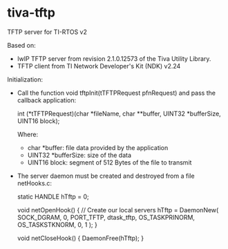 # tiva-tftp
TFTP server for TI-RTOS v2

Based on:

- lwIP TFTP server from revision 2.1.0.12573 of the Tiva Utility Library.
- TFTP client from TI Network Developer's Kit (NDK) v2.24

Initialization:

- Call the function void tftpInit(tTFTPRequest pfnRequest) and pass the callback application:

	int (*tTFTPRequest)(char *fileName, char **buffer, UINT32 *bufferSize, UINT16 block);

	Where:

	- char *buffer: file data provided by the application
	- UINT32 *bufferSize: size of the data
	- UINT16 block: segment of 512 Bytes of the file to transmit

- The server daemon must be created and destroyed from a file netHooks.c:

	static HANDLE hTftp = 0;

	void netOpenHook()
	{
    		// Create our local servers
		hTftp = DaemonNew( SOCK_DGRAM, 0, PORT_TFTP, dtask_tftp, OS_TASKPRINORM, OS_TASKSTKNORM, 0, 1 );
	}

	void netCloseHook()
	{
    		DaemonFree(hTftp);
	}
